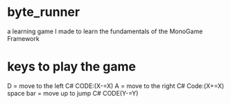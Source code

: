 # byte_runner
a learning game I made to learn the fundamentals of the MonoGame Framework


# keys to play the game
D = move to the left C# CODE:(X-=X)
A = move to the right C# Code:(X+=X)
space bar = move up to jump C# CODE(Y-=Y)
